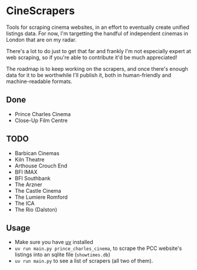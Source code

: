 # CineScrapers

Tools for scraping cinema websites, in an effort to eventually create unified
listings data. For now, I'm targetting the handful of independent cinemas
in London that are on my radar.

There's a lot to do just to get that far and frankly I'm not especially expert
at web scraping, so if you're able to contribute it'd be much appreciated!

The roadmap is to keep working on the scrapers, and once there's enough data
for it to be worthwhile I'll publish it, both in human-friendly and
machine-readable formats.

## Done

* Prince Charles Cinema
* Close-Up Film Centre

## TODO

* Barbican Cinemas
* Kiln Theatre
* Arthouse Crouch End
* BFI IMAX
* BFI Southbank
* The Arzner
* The Castle Cinema
* The Lumiere Romford
* The ICA
* The Rio (Dalston)

## Usage

* Make sure you have [uv](https://docs.astral.sh/uv/getting-started/installation/) installed
* `uv run main.py prince_charles_cinema`, to scrape the PCC website's listings
  into an sqlite file (`showtimes.db`)
* `uv run main.py` to see a list of scrapers (all two of them).
